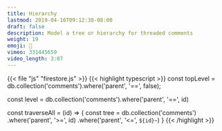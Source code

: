 ```yaml
---
title: Hierarchy
lastmod: 2019-04-16T09:12:30-08:00
draft: false
description: Model a tree or hierarchy for threaded comments
weight: 19
emoji: 🎁
vimeo: 331445659
video_length: 3:07
---
```



{{< file "js" "firestore.js" >}}
{{< highlight typescript >}}
const topLevel = db.collection('comments').where('parent', '==', false);


const level = db.collection('comments').where('parent', '==', id)


const traverseAll = (id) => {
    const tree = db.collection('comments')
    .where('parent', '>=', id)
    .where('parent', '<=', `${id}~`)
}
{{< /highlight >}}